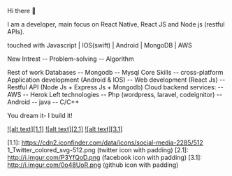 Hi there 👋

I am a developer, main focus on React Native, React JS and Node js (restful APIs).

touched with
Javascript | IOS(swift) | Android | MongoDB | AWS

New Intrest
-- Problem-solving
-- Algorithm

Rest of work
Databases
-- Mongodb
-- Mysql
Core Skills
-- cross-platform Application development (Android & IOS)
-- Web development (React Js)
-- Restful API (Node Js + Express Js + Mongodb)
Cloud backend services:
-- AWS
-- Herok
Left technologies
-- Php (wordpress, laravel, codeignitor)
-- Android
-- java
-- C/C++

You dream it- I build it!


<!-- Please don't remove this: Grab your social icons from https://github.com/carlsednaoui/gitsocial -->

<!-- display the social media buttons in your README -->

[![alt text][1.1]][1]
[![alt text][2.1]][2]
[![alt text][3.1]][3]


<!-- links to social media icons -->
<!-- no need to change these -->

<!-- icons with padding -->

[1.1]: https://cdn2.iconfinder.com/data/icons/social-media-2285/512 1_Twitter_colored_svg-512.png (twitter icon with padding)
[2.1]: http://i.imgur.com/P3YfQoD.png (facebook icon with padding)
[3.1]: http://i.imgur.com/0o48UoR.png (github icon with padding)

<!-- links to your social media accounts -->
<!-- update these accordingly -->

[1]: https://twitter.com/iamawaisibrar
[2]: https://www.facebook.com/awais.ibrar/
[3]: http://www.github.com/carlsednaoui

<!-- Please don't remove this: Grab your social icons from https://github.com/carlsednaoui/gitsocial -->



          
